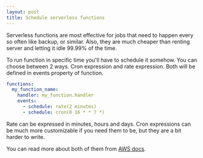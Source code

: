 ```yaml
---
layout: post
title: Schedule serverless functions
---
```


Serverless functions are most effective for jobs that need to happen
every so often like backup, or similar. Also, they are much cheaper
than renting server and letting it idle 99.99% of the time.

To run function in specific time you'll have to schedule it somehow.
You can choose between 2 ways. Cron expression and rate expression.
Both will be defined in events property of function.

```yaml
functions:
  my_function_name:
    handler: my_function.handler
    events:
      - schedule: rate(2 minutes)
      - schedule: cron(0 16 * * ? *)
```

Rate can be expressed in minutes, hours and days. Cron expressions
can be much more customizable if you need them to be, but they are
a bit harder to write.

You can read more about both of them from [AWS docs](https://docs.aws.amazon.com/AmazonCloudWatch/latest/events/ScheduledEvents.html).
